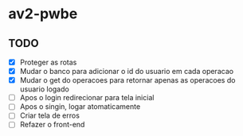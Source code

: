 # av2-pwbe

## TODO

- [x] Proteger as rotas
- [x] Mudar o banco para adicionar o id do usuario em cada operacao
- [x] Mudar o get do operacoes para retornar apenas as operacoes do usuario logado
- [ ] Apos o login redirecionar para tela inicial
- [ ] Apos o singin, logar atomaticamente
- [ ] Criar tela de erros
- [ ] Refazer o front-end
